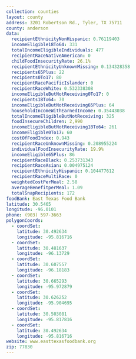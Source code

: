 ```yaml
---
collection: counties
layout: county
address: 3201 Robertson Rd., Tyler, TX 75711
county: anderson
data:
  recipientEthnicityNonHispanic: 0.76119403
  incomeEligible18To64: 331
  totalIncomeEligibleIndividuals: 477
  recipientRaceNativeAmerican: 0
  childFoodInsecurityRate: 26.1%
  recipientEthnicityUnknownMissing: 0.134328358
  recipients65Plus: 22
  recipients0To17: 80
  recipientRacePacificIslander: 0
  recipientRaceWhite: 0.532338308
  incomeEligibleButNotReceiving0To17: 0
  recipients18To64: 70
  incomeEligibleButNotReceiving65Plus: 64
  householdIncomeWithEarnedIncome: 0.35443038
  totalIncomeEligibleButNotReceiving: 325
  foodInsecureChildren: 2,990
  incomeEligibleButNotReceiving18To64: 261
  incomeEligible0To17: 60
  costOfFoodIndex: 0.943
  recipientRaceUnknownMissing: 0.208955224
  individualFoodInsecurityRate: 19.9%
  incomeEligible65Plus: 86
  recipientRaceBlack: 0.253731343
  recipientRaceAsian: 0.004975124
  recipientEthnicityHispanic: 0.104477612
  recipientRaceMultiRace: 0
  weightedCostPerMeal: 2.58
  averageBenefitperMeal: 1.09
  totalSnapRecipients: 172
foodBank: East Texas Food Bank
latitude: 30.5465
longitude: -96.0101
phone: (903) 597-3663
polygonCoords:
  - coordSet:
    latitude: 30.492634
    longitude: -95.816716
  - coordSet:
    latitude: 30.481637
    longitude: -96.13729
  - coordSet:
    latitude: 30.607557
    longitude: -96.18183
  - coordSet:
    latitude: 30.665293
    longitude: -95.972879
  - coordSet:
    latitude: 30.626252
    longitude: -95.904695
  - coordSet:
    latitude: 30.503081
    longitude: -95.817816
  - coordSet:
    latitude: 30.492634
    longitude: -95.816716
website: www.easttexasfoodbank.org
zip: 77830
---
```


